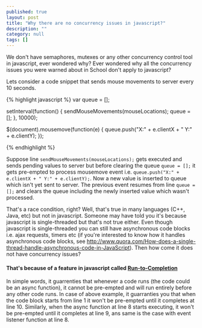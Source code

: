 ```yaml
---
published: true
layout: post
title: "Why there are no concurrency issues in javascript?"
description: ""
category: null
tags: []
---
```


We don't have semaphores, mutexes or any other concurrency control tool in javascript, ever wondered why? Ever wondered why all the concurrency issues you were warned about in School don't apply to javascript?

Lets consider a code snippet that sends mouse movements to server every 10 seconds.

{% highlight javascript %}
var queue = [];

setInterval(function() {
    sendMouseMovements(mouseLocations);
    queue = [];
}, 10000);

$(document).mousemove(function(e) {
    queue.push("X:" + e.clientX + " Y:" + e.clientY);
});

{% endhighlight %}

Suppose line `sendMouseMovements(mouseLocations);` gets executed and sends pending values to server but before clearing the queue `queue = [];` it gets pre-empted to process mousemove event i.e. `queue.push("X:" + e.clientX + " Y:" + e.clientY);`. Now a new value is inserted to queue which isn't yet sent to server. The previous event resumes from line `queue = [];` and clears the queue including the newly inserted value which wasn't processed.

That's a race condition, right? Well, that's true in many languages (C++, Java, etc) but not in javascript. Someone may have told you it's because javascript is single-threaded but that's not true either. Even though javascript is single-threaded you can still have asynchronous code blocks i.e. ajax requests, timers etc (if you're interested to know how it handles asynchronous code blocks, see http://www.quora.com/How-does-a-single-thread-handle-asynchronous-code-in-JavaScript). Then how come it does not have concurrency issues?

#### That's because of a feature in javascript called [Run-to-Completion](https://developer.mozilla.org/en-US/docs/Web/JavaScript/EventLoop#.22Run-to-completion.22)
In simple words, it guarrenties that whenever a code runs (the code could be an async function), it cannot be pre-empted and will run entirely before any other code runs. In case of above example, it guarranties you that when the code block starts from line 1 it won't be pre-empted until it completes at line 10. Similarly, when the async function at line 8 starts executing, it won't be pre-empted until it completes at line 9, ans same is the case with event listener function at line 8.